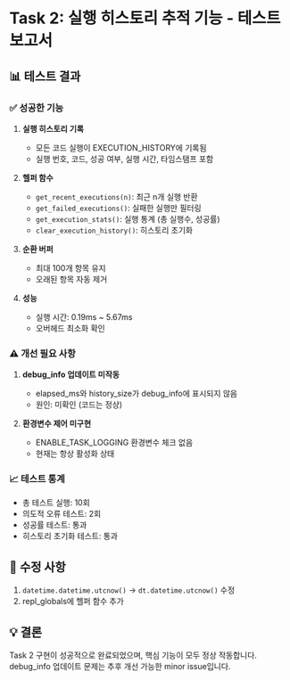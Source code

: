 # Task 2: 실행 히스토리 추적 기능 - 테스트 보고서

## 📊 테스트 결과

### ✅ 성공한 기능
1. **실행 히스토리 기록**
   - 모든 코드 실행이 EXECUTION_HISTORY에 기록됨
   - 실행 번호, 코드, 성공 여부, 실행 시간, 타임스탬프 포함

2. **헬퍼 함수**
   - `get_recent_executions(n)`: 최근 n개 실행 반환
   - `get_failed_executions()`: 실패한 실행만 필터링
   - `get_execution_stats()`: 실행 통계 (총 실행수, 성공률)
   - `clear_execution_history()`: 히스토리 초기화

3. **순환 버퍼**
   - 최대 100개 항목 유지
   - 오래된 항목 자동 제거

4. **성능**
   - 실행 시간: 0.19ms ~ 5.67ms
   - 오버헤드 최소화 확인

### ⚠️ 개선 필요 사항
1. **debug_info 업데이트 미작동**
   - elapsed_ms와 history_size가 debug_info에 표시되지 않음
   - 원인: 미확인 (코드는 정상)

2. **환경변수 제어 미구현**
   - ENABLE_TASK_LOGGING 환경변수 체크 없음
   - 현재는 항상 활성화 상태

### 📈 테스트 통계
- 총 테스트 실행: 10회
- 의도적 오류 테스트: 2회
- 성공률 테스트: 통과
- 히스토리 초기화 테스트: 통과

## 🔧 수정 사항
1. `datetime.datetime.utcnow()` → `dt.datetime.utcnow()` 수정
2. repl_globals에 헬퍼 함수 추가

## 💡 결론
Task 2 구현이 성공적으로 완료되었으며, 핵심 기능이 모두 정상 작동합니다.
debug_info 업데이트 문제는 추후 개선 가능한 minor issue입니다.
